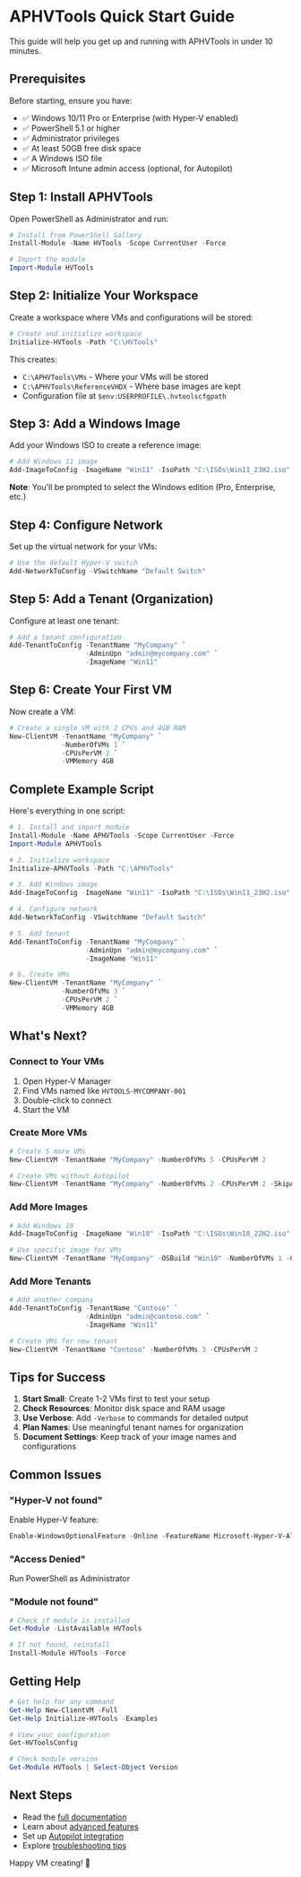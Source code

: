 # APHVTools Quick Start Guide

This guide will help you get up and running with APHVTools in under 10 minutes.

## Prerequisites

Before starting, ensure you have:
- ✅ Windows 10/11 Pro or Enterprise (with Hyper-V enabled)
- ✅ PowerShell 5.1 or higher
- ✅ Administrator privileges
- ✅ At least 50GB free disk space
- ✅ A Windows ISO file
- ✅ Microsoft Intune admin access (optional, for Autopilot)

## Step 1: Install APHVTools

Open PowerShell as Administrator and run:

```powershell
# Install from PowerShell Gallery
Install-Module -Name HVTools -Scope CurrentUser -Force

# Import the module
Import-Module HVTools
```

## Step 2: Initialize Your Workspace

Create a workspace where VMs and configurations will be stored:

```powershell
# Create and initialize workspace
Initialize-HVTools -Path "C:\HVTools"
```

This creates:
- `C:\APHVTools\VMs` - Where your VMs will be stored
- `C:\APHVTools\ReferenceVHDX` - Where base images are kept
- Configuration file at `$env:USERPROFILE\.hvtoolscfgpath`

## Step 3: Add a Windows Image

Add your Windows ISO to create a reference image:

```powershell
# Add Windows 11 image
Add-ImageToConfig -ImageName "Win11" -IsoPath "C:\ISOs\Win11_23H2.iso"
```

**Note**: You'll be prompted to select the Windows edition (Pro, Enterprise, etc.)

## Step 4: Configure Network

Set up the virtual network for your VMs:

```powershell
# Use the default Hyper-V switch
Add-NetworkToConfig -VSwitchName "Default Switch"
```

## Step 5: Add a Tenant (Organization)

Configure at least one tenant:

```powershell
# Add a tenant configuration
Add-TenantToConfig -TenantName "MyCompany" `
                   -AdminUpn "admin@mycompany.com" `
                   -ImageName "Win11"
```

## Step 6: Create Your First VM

Now create a VM:

```powershell
# Create a single VM with 2 CPUs and 4GB RAM
New-ClientVM -TenantName "MyCompany" `
             -NumberOfVMs 1 `
             -CPUsPerVM 2 `
             -VMMemory 4GB
```

## Complete Example Script

Here's everything in one script:

```powershell
# 1. Install and import module
Install-Module -Name APHVTools -Scope CurrentUser -Force
Import-Module APHVTools

# 2. Initialize workspace
Initialize-APHVTools -Path "C:\APHVTools"

# 3. Add Windows image
Add-ImageToConfig -ImageName "Win11" -IsoPath "C:\ISOs\Win11_23H2.iso"

# 4. Configure network
Add-NetworkToConfig -VSwitchName "Default Switch"

# 5. Add tenant
Add-TenantToConfig -TenantName "MyCompany" `
                   -AdminUpn "admin@mycompany.com" `
                   -ImageName "Win11"

# 6. Create VMs
New-ClientVM -TenantName "MyCompany" `
             -NumberOfVMs 3 `
             -CPUsPerVM 2 `
             -VMMemory 4GB
```

## What's Next?

### Connect to Your VMs
1. Open Hyper-V Manager
2. Find VMs named like `HVTOOLS-MYCOMPANY-001`
3. Double-click to connect
4. Start the VM

### Create More VMs
```powershell
# Create 5 more VMs
New-ClientVM -TenantName "MyCompany" -NumberOfVMs 5 -CPUsPerVM 2

# Create VMs without Autopilot
New-ClientVM -TenantName "MyCompany" -NumberOfVMs 2 -CPUsPerVM 2 -SkipAutoPilot
```

### Add More Images
```powershell
# Add Windows 10
Add-ImageToConfig -ImageName "Win10" -IsoPath "C:\ISOs\Win10_22H2.iso"

# Use specific image for VMs
New-ClientVM -TenantName "MyCompany" -OSBuild "Win10" -NumberOfVMs 1 -CPUsPerVM 2
```

### Add More Tenants
```powershell
# Add another company
Add-TenantToConfig -TenantName "Contoso" `
                   -AdminUpn "admin@contoso.com" `
                   -ImageName "Win11"

# Create VMs for new tenant
New-ClientVM -TenantName "Contoso" -NumberOfVMs 3 -CPUsPerVM 2
```

## Tips for Success

1. **Start Small**: Create 1-2 VMs first to test your setup
2. **Check Resources**: Monitor disk space and RAM usage
3. **Use Verbose**: Add `-Verbose` to commands for detailed output
4. **Plan Names**: Use meaningful tenant names for organization
5. **Document Settings**: Keep track of your image names and configurations

## Common Issues

### "Hyper-V not found"
Enable Hyper-V feature:
```powershell
Enable-WindowsOptionalFeature -Online -FeatureName Microsoft-Hyper-V-All
```

### "Access Denied"
Run PowerShell as Administrator

### "Module not found"
```powershell
# Check if module is installed
Get-Module -ListAvailable HVTools

# If not found, reinstall
Install-Module HVTools -Force
```

## Getting Help

```powershell
# Get help for any command
Get-Help New-ClientVM -Full
Get-Help Initialize-HVTools -Examples

# View your configuration
Get-HVToolsConfig

# Check module version
Get-Module HVTools | Select-Object Version
```

## Next Steps

- Read the [full documentation](../README.md)
- Learn about [advanced features](./ADVANCED-USAGE.md)
- Set up [Autopilot integration](./AUTOPILOT-SETUP.md)
- Explore [troubleshooting tips](./TROUBLESHOOTING.md)

Happy VM creating! 🚀